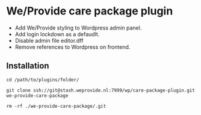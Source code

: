 # We/Provide care package plugin
* Add We/Provide styling to Wordpress admin panel.
* Add login lockdown as a defaudlt.
* Disable admin file editor.dff
* Remove references to Wordpress on frontend.

## Installation
`cd /path/to/plugins/folder/`

`git clone ssh://git@stash.weprovide.nl:7999/wp/care-package-plugin.git we-provide-care-package`

`rm -rf ./we-provide-care-package/.git`
